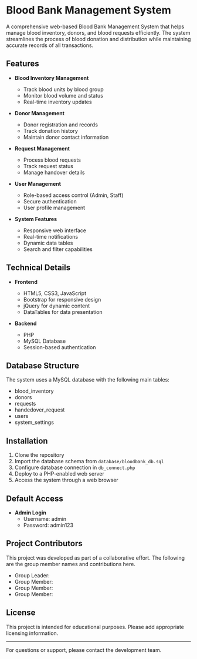 # Blood Bank Management System

A comprehensive web-based Blood Bank Management System that helps manage blood inventory, donors, and blood requests efficiently. The system streamlines the process of blood donation and distribution while maintaining accurate records of all transactions.

## Features

- **Blood Inventory Management**
  - Track blood units by blood group
  - Monitor blood volume and status
  - Real-time inventory updates

- **Donor Management**
  - Donor registration and records
  - Track donation history
  - Maintain donor contact information

- **Request Management**
  - Process blood requests
  - Track request status
  - Manage handover details

- **User Management**
  - Role-based access control (Admin, Staff)
  - Secure authentication
  - User profile management

- **System Features**
  - Responsive web interface
  - Real-time notifications
  - Dynamic data tables
  - Search and filter capabilities

## Technical Details

- **Frontend**
  - HTML5, CSS3, JavaScript
  - Bootstrap for responsive design
  - jQuery for dynamic content
  - DataTables for data presentation

- **Backend**
  - PHP
  - MySQL Database
  - Session-based authentication

## Database Structure

The system uses a MySQL database with the following main tables:
- blood_inventory
- donors
- requests
- handedover_request
- users
- system_settings

## Installation

1. Clone the repository
2. Import the database schema from `database/bloodbank_db.sql`
3. Configure database connection in `db_connect.php`
4. Deploy to a PHP-enabled web server
5. Access the system through a web browser

## Default Access

- **Admin Login**
  - Username: admin
  - Password: admin123

## Project Contributors

This project was developed as part of a collaborative effort. The following are the group member names and contributions here.
- Group Leader: <Bishar Bashir Isse>
- Group Member: <Muniro Abdinur Ahmed> 
- Group Member: <Ali nur Abdulle Mohamud> 
- Group Member: <Nasteha Ali Ahmed> 

## License

This project is intended for educational purposes. Please add appropriate licensing information.

---
For questions or support, please contact the development team.